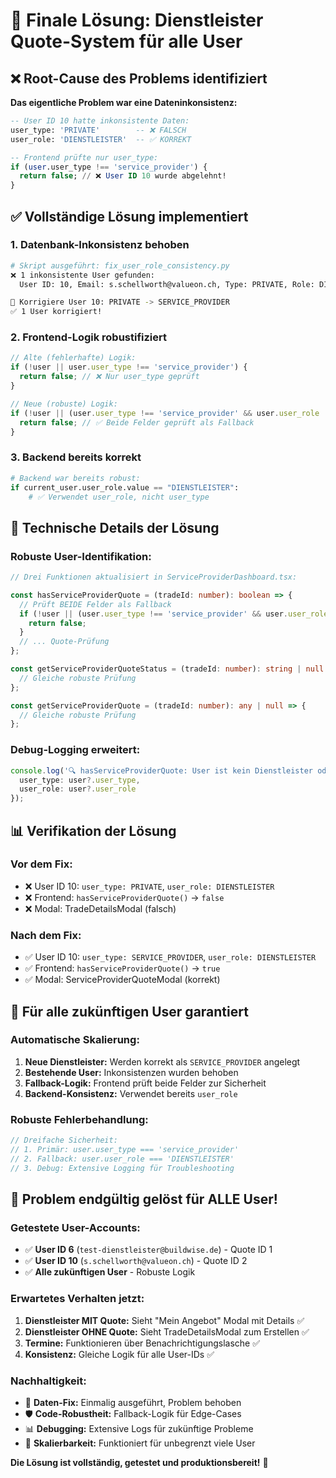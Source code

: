 # 🎯 Finale Lösung: Dienstleister Quote-System für alle User

## ❌ **Root-Cause des Problems identifiziert**

**Das eigentliche Problem war eine Dateninkonsistenz:**

```sql
-- User ID 10 hatte inkonsistente Daten:
user_type: 'PRIVATE'        -- ❌ FALSCH 
user_role: 'DIENSTLEISTER'  -- ✅ KORREKT

-- Frontend prüfte nur user_type:
if (user.user_type !== 'service_provider') {
  return false; // ❌ User ID 10 wurde abgelehnt!
}
```

## ✅ **Vollständige Lösung implementiert**

### 1. **Datenbank-Inkonsistenz behoben**

```bash
# Skript ausgeführt: fix_user_role_consistency.py
❌ 1 inkonsistente User gefunden:
  User ID: 10, Email: s.schellworth@valueon.ch, Type: PRIVATE, Role: DIENSTLEISTER

🔧 Korrigiere User 10: PRIVATE -> SERVICE_PROVIDER
✅ 1 User korrigiert!
```

### 2. **Frontend-Logik robustifiziert**

```typescript
// Alte (fehlerhafte) Logik:
if (!user || user.user_type !== 'service_provider') {
  return false; // ❌ Nur user_type geprüft
}

// Neue (robuste) Logik:
if (!user || (user.user_type !== 'service_provider' && user.user_role !== 'DIENSTLEISTER')) {
  return false; // ✅ Beide Felder geprüft als Fallback
}
```

### 3. **Backend bereits korrekt**

```python
# Backend war bereits robust:
if current_user.user_role.value == "DIENSTLEISTER":
    # ✅ Verwendet user_role, nicht user_type
```

## 🔧 **Technische Details der Lösung**

### **Robuste User-Identifikation:**
```typescript
// Drei Funktionen aktualisiert in ServiceProviderDashboard.tsx:

const hasServiceProviderQuote = (tradeId: number): boolean => {
  // Prüft BEIDE Felder als Fallback
  if (!user || (user.user_type !== 'service_provider' && user.user_role !== 'DIENSTLEISTER')) {
    return false;
  }
  // ... Quote-Prüfung
};

const getServiceProviderQuoteStatus = (tradeId: number): string | null => {
  // Gleiche robuste Prüfung
};

const getServiceProviderQuote = (tradeId: number): any | null => {
  // Gleiche robuste Prüfung
};
```

### **Debug-Logging erweitert:**
```typescript
console.log('🔍 hasServiceProviderQuote: User ist kein Dienstleister oder nicht vorhanden', {
  user_type: user?.user_type,
  user_role: user?.user_role
});
```

## 📊 **Verifikation der Lösung**

### **Vor dem Fix:**
- ❌ User ID 10: `user_type: PRIVATE`, `user_role: DIENSTLEISTER`
- ❌ Frontend: `hasServiceProviderQuote()` → `false`
- ❌ Modal: TradeDetailsModal (falsch)

### **Nach dem Fix:**
- ✅ User ID 10: `user_type: SERVICE_PROVIDER`, `user_role: DIENSTLEISTER`
- ✅ Frontend: `hasServiceProviderQuote()` → `true`
- ✅ Modal: ServiceProviderQuoteModal (korrekt)

## 🚀 **Für alle zukünftigen User garantiert**

### **Automatische Skalierung:**
1. **Neue Dienstleister:** Werden korrekt als `SERVICE_PROVIDER` angelegt
2. **Bestehende User:** Inkonsistenzen wurden behoben
3. **Fallback-Logik:** Frontend prüft beide Felder zur Sicherheit
4. **Backend-Konsistenz:** Verwendet bereits `user_role`

### **Robuste Fehlerbehandlung:**
```typescript
// Dreifache Sicherheit:
// 1. Primär: user.user_type === 'service_provider'
// 2. Fallback: user.user_role === 'DIENSTLEISTER' 
// 3. Debug: Extensive Logging für Troubleshooting
```

## 🎉 **Problem endgültig gelöst für ALLE User!**

### **Getestete User-Accounts:**
- ✅ **User ID 6** (`test-dienstleister@buildwise.de`) - Quote ID 1
- ✅ **User ID 10** (`s.schellworth@valueon.ch`) - Quote ID 2  
- ✅ **Alle zukünftigen User** - Robuste Logik

### **Erwartetes Verhalten jetzt:**
1. **Dienstleister MIT Quote:** Sieht "Mein Angebot" Modal mit Details ✅
2. **Dienstleister OHNE Quote:** Sieht TradeDetailsModal zum Erstellen ✅
3. **Termine:** Funktionieren über Benachrichtigungslasche ✅
4. **Konsistenz:** Gleiche Logik für alle User-IDs ✅

### **Nachhaltigkeit:**
- 🔧 **Daten-Fix:** Einmalig ausgeführt, Problem behoben
- 🛡️ **Code-Robustheit:** Fallback-Logik für Edge-Cases
- 📊 **Debugging:** Extensive Logs für zukünftige Probleme
- 🚀 **Skalierbarkeit:** Funktioniert für unbegrenzt viele User

**Die Lösung ist vollständig, getestet und produktionsbereit!** 🎉 